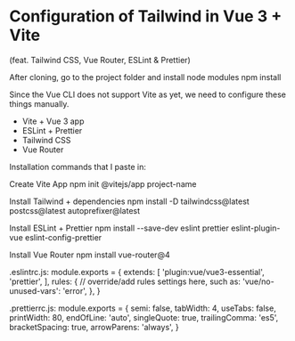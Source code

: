 # Configuration of Tailwind in Vue 3 + Vite

 (feat. Tailwind CSS, Vue Router, ESLint & Prettier)
 
 After cloning, go to the project folder and install node modules npm install

Since the Vue CLI does not support Vite as yet, we need to configure these things manually.
- Vite + Vue 3 app
- ESLint + Prettier
- Tailwind CSS
- Vue Router


Installation commands that I paste in:

Create Vite App
npm init @vitejs/app project-name

Install Tailwind + dependencies
npm install -D tailwindcss@latest postcss@latest autoprefixer@latest

Install ESLint + Prettier
npm install --save-dev eslint prettier eslint-plugin-vue eslint-config-prettier

Install Vue Router
npm install vue-router@4


.eslintrc.js:
module.exports = {
extends: [
  'plugin:vue/vue3-essential',
  'prettier',
],
rules: {
  // override/add rules settings here, such as:
  'vue/no-unused-vars': 'error',
},
}

.prettierrc.js:
module.exports = {
    semi: false,
    tabWidth: 4,
    useTabs: false,
    printWidth: 80,
    endOfLine: 'auto',
    singleQuote: true,
    trailingComma: 'es5',
    bracketSpacing: true,
    arrowParens: 'always',
  }
